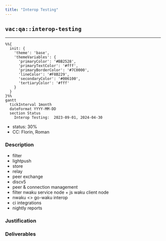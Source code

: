 ```yaml
---
title: "Interop Testing"
---
```

## `vac:qa::interop-testing`
---

```mermaid
%%{ 
  init: { 
    'theme': 'base', 
    'themeVariables': { 
      'primaryColor': '#BB2528', 
      'primaryTextColor': '#fff', 
      'primaryBorderColor': '#7C0000', 
      'lineColor': '#F8B229', 
      'secondaryColor': '#006100', 
      'tertiaryColor': '#fff' 
    } 
  } 
}%%
gantt
  tickInterval 1month
  dateFormat YYYY-MM-DD 
  section Status
    Interop Testing:  2023-09-01, 2024-04-30
```

- status: 30%
- CC: Florin, Roman

### Description

* filter
* lightpush
* store
* relay
* peer exchange
* discv5
* peer & connection management
* filter nwaku service node + js waku client node
* nwaku <> go-waku interop
* ci integrations
* nightly reports

### Justification


### Deliverables



